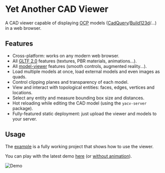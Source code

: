 # Yet Another CAD Viewer

A CAD viewer capable of displaying [OCP](https://github.com/CadQuery/OCP)
models ([CadQuery](https://github.com/CadQuery/cadquery)/[Build123d](https://github.com/gumyr/build123d)/...)
in a web browser.

## Features

- Cross-platform: works on any modern web browser.
- All [GLTF 2.0](https://www.khronos.org/gltf/) features (textures, PBR materials, animations...).
- All [model-viewer](https://modelviewer.dev/) features (smooth controls, augmented reality...).
- Load multiple models at once, load external models and even images as quads.
- Control clipping planes and transparency of each model.
- View and interact with topological entities: faces, edges, vertices and locations.
- Select any entity and measure bounding box size and distances.
- Hot reloading while editing the CAD model (using the `yacv-server` package).
- Fully-featured static deployment: just upload the viewer and models to your server.

## Usage

The [example](example) is a fully working project that shows how to use the viewer.

You can play with the latest
demo [here](https://yeicor-3d.github.io/yet-another-cad-viewer/?preload=logo.glb&preload=fox.glb&preload=img.jpg.glb&preload=location.glb)
(or
[without animation](https://yeicor-3d.github.io/yet-another-cad-viewer/?autoplay=false&preload=logo.glb&preload=logo_hl.glb&preload=fox.glb&preload=img.jpg.glb&preload=location.glb)).

![Demo](assets/screenshot.png)
